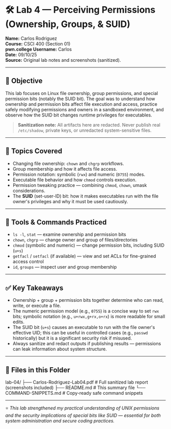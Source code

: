 # 🛠️ Lab 4 — Perceiving Permissions (Ownership, Groups, & SUID)

**Name:** Carlos Rodriguez  
**Course:** CSCI 400 (Section 01)  
**pwn.college Username:** Carlos  
**Date:** 09/10/25  
**Source:** Original lab notes and screenshots (sanitized).

---

## 🎯 Objective
This lab focuses on Linux file ownership, group permissions, and special permission bits (notably the SUID bit). The goal was to understand how ownership and permission bits affect file execution and access, practice safely modifying permissions and owners in a sandboxed environment, and observe how the SUID bit changes runtime privileges for executables.

> **Sanitization note:** All artifacts here are redacted. Never publish real `/etc/shadow`, private keys, or unredacted system-sensitive files.

---

## 🧩 Topics Covered
- Changing file ownership: `chown` and `chgrp` workflows.  
- Group membership and how it affects file access.  
- Permission notation: symbolic (`rwx`) and numeric (`0755`) modes.  
- Executable file behavior and how `chmod` controls execution.  
- Permission tweaking practice — combining `chmod`, `chown`, umask considerations.  
- The **SUID** (set-user-ID) bit: how it makes executables run with the file owner's privileges and why it must be used cautiously.

---

## 🧰 Tools & Commands Practiced
- `ls -l`, `stat` — examine ownership and permission bits  
- `chown`, `chgrp` — change owner and group of files/directories  
- `chmod` (symbolic and numeric) — change permission bits, including SUID (`u+s`)  
- `getfacl` / `setfacl` (if available) — view and set ACLs for fine-grained access control  
- `id`, `groups` — inspect user and group membership

---

## ✅ Key Takeaways
- Ownership + group + permission bits together determine who can read, write, or execute a file.  
- The numeric permission model (e.g., `0755`) is a concise way to set `rwx` bits; symbolic notation (e.g., `u+rwx,g+rx,o+rx`) is more readable for small edits.  
- The SUID bit (`u+s`) causes an executable to run with the file owner's effective UID; this can be useful in controlled cases (e.g., `passwd` historically) but it is a significant security risk if misused.  
- Always sanitize and redact outputs if publishing results — permissions can leak information about system structure.

---

## 📁 Files in this Folder
lab-04/
├── Carlos-Rodriguez-Lab04.pdf # Full sanitized lab report (screenshots included)
├── README.md # This summary file
└── COMMAND-SNIPPETS.md # Copy-ready safe command snippets

---

⭐ *This lab strengthened my practical understanding of UNIX permissions and the security implications of special bits like SUID — essential for both system administration and secure coding practices.*
